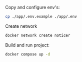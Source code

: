Copy and configure env's:
```bash
cp ./app/.env.example ./app/.env
```
Create network
```bash
docker network create noticer
```
Build and run project:
```bash
docker compose up -d
```